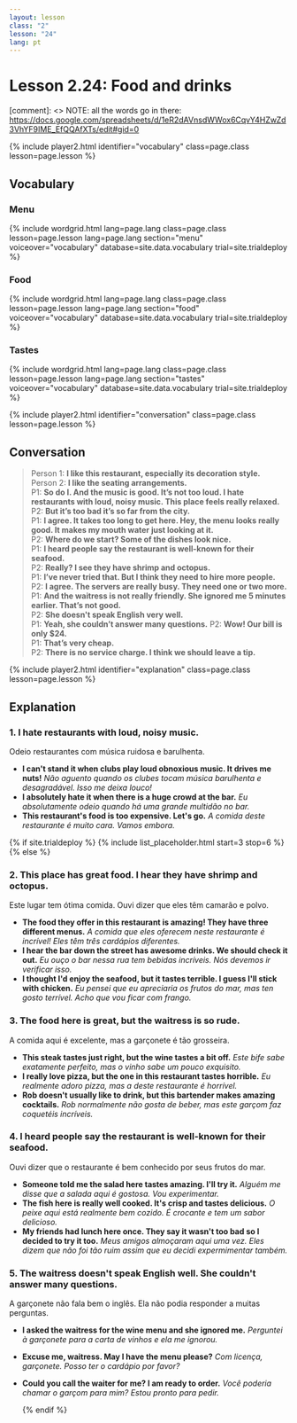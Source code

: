 ```yaml
---
layout: lesson
class: "2"
lesson: "24"
lang: pt
---
```



# Lesson 2.24: Food and drinks  

[comment]: <> NOTE: all the words go in there: https://docs.google.com/spreadsheets/d/1eR2dAVnsdWWox6CqvY4HZwZd3VhYF9IME_EfQQAfXTs/edit#gid=0

{% include player2.html identifier="vocabulary" class=page.class lesson=page.lesson %}
## Vocabulary 

### Menu

{% include wordgrid.html lang=page.lang
		class=page.class 
		lesson=page.lesson 
		lang=page.lang
		section="menu"
		voiceover="vocabulary"
		database=site.data.vocabulary 
		trial=site.trialdeploy %}    

### Food
{% include wordgrid.html lang=page.lang
		class=page.class 
		lesson=page.lesson 
		lang=page.lang
		section="food"
		voiceover="vocabulary"
		database=site.data.vocabulary 
		trial=site.trialdeploy %}    

### Tastes
{% include wordgrid.html lang=page.lang
		class=page.class 
		lesson=page.lesson 
		lang=page.lang
		section="tastes"
		voiceover="vocabulary"
		database=site.data.vocabulary 
		trial=site.trialdeploy %}     


{% include player2.html identifier="conversation" class=page.class lesson=page.lesson %}

## Conversation

> Person 1: **I like this restaurant, especially its decoration style.**   
> Person 2: **I like the seating arrangements.**    
> P1: **So do I. And the music is good. It’s not too loud. I hate restaurants with loud, noisy music. This place feels really relaxed.**    
> P2: **But it’s too bad it’s so far from the city.**  
> P1: **I agree. It takes too long to get here. Hey, the menu looks really good. It makes my mouth water just looking at it.**  
> P2: **Where do we start? Some of the dishes look nice.**  
> P1: **I heard people say the restaurant is well-known for their seafood.**    
> P2: **Really? I see they have shrimp and octopus.**  
> P1: **I’ve never tried that. But I think they need to hire more people.**  
> P2: **I agree. The servers are really busy. They need one or two more.**  
> P1: **And the waitress is not really friendly. She ignored me 5 minutes earlier. That’s not good.**    
> P2: **She doesn't speak English very well.**  
> P1: **Yeah, she couldn’t answer many questions.** 
> P2: **Wow! Our bill is only $24.**  
> P1: **That’s very cheap.**    
> P2: **There is no service charge. I think we should leave a tip.**  

{% include player2.html identifier="explanation" class=page.class lesson=page.lesson %}
 

## Explanation
### 1.  I hate restaurants with loud, noisy music.
Odeio restaurantes com música ruidosa e barulhenta.
- **I can't stand it when clubs play loud obnoxious music. It drives me nuts!** *Não aguento quando os clubes tocam música barulhenta e desagradável. Isso me deixa louco!*
- **I absolutely hate it when there is a huge crowd at the bar.** *Eu absolutamente odeio quando há uma grande multidão no bar.*
- **This restaurant's food is too expensive. Let's go.** *A comida deste restaurante é muito cara. Vamos embora.*


{% if site.trialdeploy %}
  {% include list_placeholder.html start=3 stop=6 %}
  {% else %}


### 2. This place has great food. I hear they have shrimp and octopus.

Este lugar tem ótima comida. Ouvi dizer que eles têm camarão e polvo.
- **The food they offer in this restaurant is amazing! They have three different menus.** *A comida que eles oferecem neste restaurante é incrível! Eles têm três cardápios diferentes.*
- **I hear the bar down the street has awesome drinks. We should check it out.** *Eu ouço o bar nessa rua tem bebidas incríveis. Nós devemos ir verificar isso.*
- **I thought I'd enjoy the seafood, but it tastes terrible. I guess I'll stick with chicken.** *Eu pensei que eu apreciaria os frutos do mar, mas ten gosto terrível. Acho que vou ficar com frango.*

### 3. The food here is great, but the waitress is so rude. 

A comida aqui é excelente, mas a garçonete é tão grosseira.
- **This steak tastes just right, but the wine tastes a bit off.** *Este bife sabe exatamente perfeito, mas o vinho sabe um pouco exquisito.*
- **I really love pizza, but the one in this restaurant tastes horrible.** *Eu realmente adoro pizza, mas a deste restaurante é horrível.*
- **Rob doesn't usually like to drink, but this bartender makes amazing cocktails.** *Rob normalmente não gosta de beber, mas este garçom faz coquetéis incríveis.*


### 4. I heard people say the restaurant is well-known for their seafood.

Ouvi dizer que o restaurante é bem conhecido por seus frutos do mar.
- **Someone told me the salad here tastes amazing. I'll try it.** *Alguém me disse que a salada aqui é gostosa. Vou experimentar.*
- **The fish here is really well cooked. It's crisp and tastes delicious.** *O peixe aqui está realmente bem cozido. É crocante e tem um sabor delicioso.*
- **My friends had lunch here once. They say it wasn't too bad so I decided to try it too.** *Meus amigos almoçaram aqui uma vez. Eles dizem que não foi tão ruim assim que eu decidi expermimentar também.*

### 5. The waitress doesn't speak English well. She couldn't answer many questions.

A garçonete não fala bem o inglês. Ela não podia responder a muitas perguntas.
- **I asked the waitress for the wine menu and she ignored me.** *Perguntei à garçonete para a carta de vinhos e ela me ignorou.*
- **Excuse me, waitress. May I have the menu please?** *Com licença, garçonete. Posso ter o cardápio por favor?*
- **Could you call the waiter for me? I am ready to order.** *Você poderia chamar o garçom para mim? Estou pronto para pedir.*

  {% endif %}
